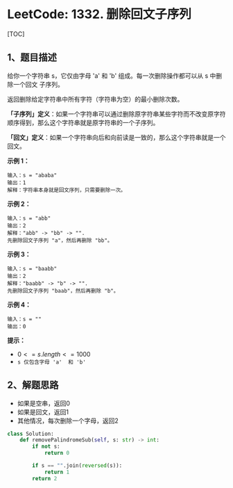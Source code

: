 # LeetCode: 1332. 删除回文子序列

[TOC]

## 1、题目描述

给你一个字符串 s，它仅由字母 'a' 和 'b' 组成。每一次删除操作都可以从 s 中删除一个回文 子序列。

返回删除给定字符串中所有字符（字符串为空）的最小删除次数。

**「子序列」定义**：如果一个字符串可以通过删除原字符串某些字符而不改变原字符顺序得到，那么这个字符串就是原字符串的一个子序列。

**「回文」定义**：如果一个字符串向后和向前读是一致的，那么这个字符串就是一个回文。

 

**示例 1：**

```
输入：s = "ababa"
输出：1
解释：字符串本身就是回文序列，只需要删除一次。
```


**示例 2：**

```
输入：s = "abb"
输出：2
解释："abb" -> "bb" -> "". 
先删除回文子序列 "a"，然后再删除 "bb"。
```


**示例 3：**

```
输入：s = "baabb"
输出：2
解释："baabb" -> "b" -> "". 
先删除回文子序列 "baab"，然后再删除 "b"。
```


**示例 4：**

```
输入：s = ""
输出：0
```

**提示：**

- $0 <= s.length <= 1000$
- `s 仅包含字母 'a'  和 'b'`



## 2、解题思路

- 如果是空串，返回0
- 如果是回文，返回1
- 其他情况，每次删除一个字母，返回2



```python
class Solution:
    def removePalindromeSub(self, s: str) -> int:
        if not s:
            return 0

        if s == "".join(reversed(s)):
            return 1
        return 2
```

